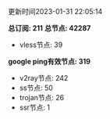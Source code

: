 更新时间2023-01-31 22:05:14

**总订阅: 211**
**总节点: 42287**
- vless节点: 39

**google ping有效节点: 319**
- v2ray节点: 242
- ss节点: 50
- trojan节点: 26
- ssr节点: 1
